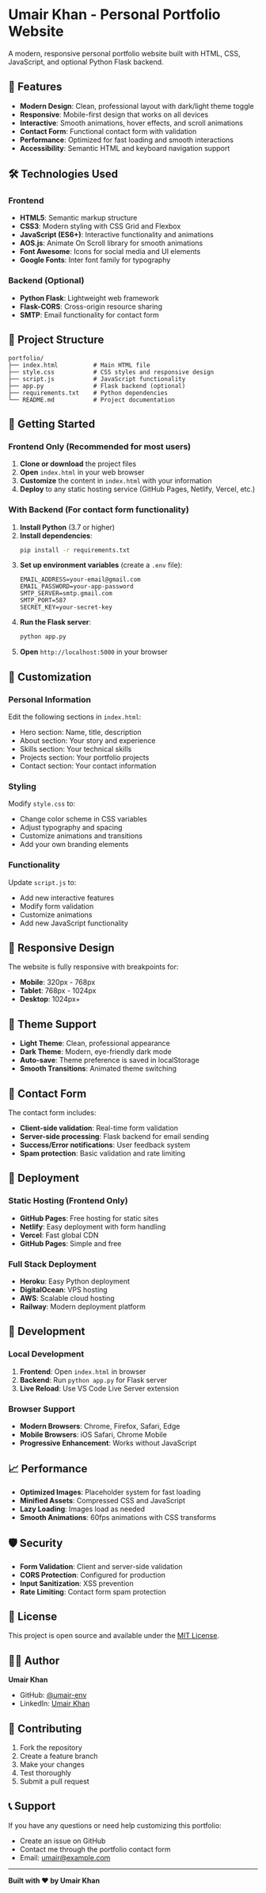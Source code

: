 # Umair Khan - Personal Portfolio Website

A modern, responsive personal portfolio website built with HTML, CSS, JavaScript, and optional Python Flask backend.

## 🚀 Features

- **Modern Design**: Clean, professional layout with dark/light theme toggle
- **Responsive**: Mobile-first design that works on all devices
- **Interactive**: Smooth animations, hover effects, and scroll animations
- **Contact Form**: Functional contact form with validation
- **Performance**: Optimized for fast loading and smooth interactions
- **Accessibility**: Semantic HTML and keyboard navigation support

## 🛠️ Technologies Used

### Frontend
- **HTML5**: Semantic markup structure
- **CSS3**: Modern styling with CSS Grid and Flexbox
- **JavaScript (ES6+)**: Interactive functionality and animations
- **AOS.js**: Animate On Scroll library for smooth animations
- **Font Awesome**: Icons for social media and UI elements
- **Google Fonts**: Inter font family for typography

### Backend (Optional)
- **Python Flask**: Lightweight web framework
- **Flask-CORS**: Cross-origin resource sharing
- **SMTP**: Email functionality for contact form

## 📁 Project Structure

```
portfolio/
├── index.html          # Main HTML file
├── style.css           # CSS styles and responsive design
├── script.js           # JavaScript functionality
├── app.py              # Flask backend (optional)
├── requirements.txt    # Python dependencies
└── README.md           # Project documentation
```

## 🚀 Getting Started

### Frontend Only (Recommended for most users)

1. **Clone or download** the project files
2. **Open** `index.html` in your web browser
3. **Customize** the content in `index.html` with your information
4. **Deploy** to any static hosting service (GitHub Pages, Netlify, Vercel, etc.)

### With Backend (For contact form functionality)

1. **Install Python** (3.7 or higher)
2. **Install dependencies**:
   ```bash
   pip install -r requirements.txt
   ```
3. **Set up environment variables** (create a `.env` file):
   ```
   EMAIL_ADDRESS=your-email@gmail.com
   EMAIL_PASSWORD=your-app-password
   SMTP_SERVER=smtp.gmail.com
   SMTP_PORT=587
   SECRET_KEY=your-secret-key
   ```
4. **Run the Flask server**:
   ```bash
   python app.py
   ```
5. **Open** `http://localhost:5000` in your browser

## 🎨 Customization

### Personal Information
Edit the following sections in `index.html`:
- Hero section: Name, title, description
- About section: Your story and experience
- Skills section: Your technical skills
- Projects section: Your portfolio projects
- Contact section: Your contact information

### Styling
Modify `style.css` to:
- Change color scheme in CSS variables
- Adjust typography and spacing
- Customize animations and transitions
- Add your own branding elements

### Functionality
Update `script.js` to:
- Add new interactive features
- Modify form validation
- Customize animations
- Add new JavaScript functionality

## 📱 Responsive Design

The website is fully responsive with breakpoints for:
- **Mobile**: 320px - 768px
- **Tablet**: 768px - 1024px
- **Desktop**: 1024px+

## 🌙 Theme Support

- **Light Theme**: Clean, professional appearance
- **Dark Theme**: Modern, eye-friendly dark mode
- **Auto-save**: Theme preference is saved in localStorage
- **Smooth Transitions**: Animated theme switching

## 📧 Contact Form

The contact form includes:
- **Client-side validation**: Real-time form validation
- **Server-side processing**: Flask backend for email sending
- **Success/Error notifications**: User feedback system
- **Spam protection**: Basic validation and rate limiting

## 🚀 Deployment

### Static Hosting (Frontend Only)
- **GitHub Pages**: Free hosting for static sites
- **Netlify**: Easy deployment with form handling
- **Vercel**: Fast global CDN
- **GitHub Pages**: Simple and free

### Full Stack Deployment
- **Heroku**: Easy Python deployment
- **DigitalOcean**: VPS hosting
- **AWS**: Scalable cloud hosting
- **Railway**: Modern deployment platform

## 🔧 Development

### Local Development
1. **Frontend**: Open `index.html` in browser
2. **Backend**: Run `python app.py` for Flask server
3. **Live Reload**: Use VS Code Live Server extension

### Browser Support
- **Modern Browsers**: Chrome, Firefox, Safari, Edge
- **Mobile Browsers**: iOS Safari, Chrome Mobile
- **Progressive Enhancement**: Works without JavaScript

## 📈 Performance

- **Optimized Images**: Placeholder system for fast loading
- **Minified Assets**: Compressed CSS and JavaScript
- **Lazy Loading**: Images load as needed
- **Smooth Animations**: 60fps animations with CSS transforms

## 🛡️ Security

- **Form Validation**: Client and server-side validation
- **CORS Protection**: Configured for production
- **Input Sanitization**: XSS prevention
- **Rate Limiting**: Contact form spam protection

## 📄 License

This project is open source and available under the [MIT License](LICENSE).

## 👨‍💻 Author

**Umair Khan**
- GitHub: [@umair-env](https://github.com/umair-env)
- LinkedIn: [Umair Khan](https://www.linkedin.com/feed/)

## 🤝 Contributing

1. Fork the repository
2. Create a feature branch
3. Make your changes
4. Test thoroughly
5. Submit a pull request

## 📞 Support

If you have any questions or need help customizing this portfolio:
- Create an issue on GitHub
- Contact me through the portfolio contact form
- Email: umair@example.com

---

**Built with ❤️ by Umair Khan**
